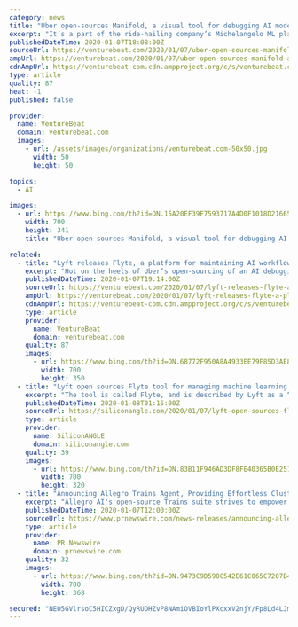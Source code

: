 ```yaml
---
category: news
title: "Uber open-sources Manifold, a visual tool for debugging AI models"
excerpt: "It’s a part of the ride-hailing company’s Michelangelo ML platform, where it’s helped various product teams analyze countless AI models. And as of today, it’s available in open source on Github. “Since highlighting [Manifold] … earlier this year, we have received a lot of feedback from the community regarding its potential in ..."
publishedDateTime: 2020-01-07T18:08:00Z
sourceUrl: https://venturebeat.com/2020/01/07/uber-open-sources-manifold-a-visual-tool-for-debugging-ai-models/
ampUrl: https://venturebeat.com/2020/01/07/uber-open-sources-manifold-a-visual-tool-for-debugging-ai-models/amp/
cdnAmpUrl: https://venturebeat-com.cdn.ampproject.org/c/s/venturebeat.com/2020/01/07/uber-open-sources-manifold-a-visual-tool-for-debugging-ai-models/amp/
type: article
quality: 87
heat: -1
published: false

provider:
  name: VentureBeat
  domain: venturebeat.com
  images:
    - url: /assets/images/organizations/venturebeat.com-50x50.jpg
      width: 50
      height: 50

topics:
  - AI

images:
  - url: https://www.bing.com/th?id=ON.15A20EF39F7593717A4D0F1018D21665
    width: 700
    height: 341
    title: "Uber open-sources Manifold, a visual tool for debugging AI models"

related:
  - title: "Lyft releases Flyte, a platform for maintaining AI workflows"
    excerpt: "Hot on the heels of Uber’s open-sourcing of an AI debugging tool this morning, Lyft announced the release of Flyte, which it describes as a structured and distributed platform for concurrent, scalable, and maintainable machine learning workflows. The company says that Flyte has been serving AI model training and data processing internally for ..."
    publishedDateTime: 2020-01-07T19:14:00Z
    sourceUrl: https://venturebeat.com/2020/01/07/lyft-releases-flyte-a-platform-for-maintaining-ai-workflows/
    ampUrl: https://venturebeat.com/2020/01/07/lyft-releases-flyte-a-platform-for-maintaining-ai-workflows/amp/
    cdnAmpUrl: https://venturebeat-com.cdn.ampproject.org/c/s/venturebeat.com/2020/01/07/lyft-releases-flyte-a-platform-for-maintaining-ai-workflows/amp/
    type: article
    provider:
      name: VentureBeat
      domain: venturebeat.com
    quality: 87
    images:
      - url: https://www.bing.com/th?id=ON.68772F950A8A4933EE79F85D3AE88FAF
        width: 700
        height: 350
  - title: "Lyft open sources Flyte tool for managing machine learning workflows"
    excerpt: "The tool is called Flyte, and is described by Lyft as a “structured and distributed platform for concurrent, scalable and maintainable machine learning workflows.” “With data now being a primary asset for companies, executing large-scale compute jobs is critical to the business, but problematic from an operational standpoint,” Lyft ..."
    publishedDateTime: 2020-01-08T01:15:00Z
    sourceUrl: https://siliconangle.com/2020/01/07/lyft-open-sources-flyte-tool-managing-machine-learning-workflows/
    type: article
    provider:
      name: SiliconANGLE
      domain: siliconangle.com
    quality: 39
    images:
      - url: https://www.bing.com/th?id=ON.83B11F946AD3DF8FE40365B0E2513558
        width: 700
        height: 320
  - title: "Announcing Allegro Trains Agent, Providing Effortless Cluster Management for Machine and Deep Learning Experiments"
    excerpt: "Allegro AI's open-source Trains suite strives to empower data scientists, researchers and algorithm engineers to seamlessly run, track, reproduce and collaborate on successful machine learning (ML) and deep learning (DL) experiments. Some of the main challenges Trains Agent is built to streamline include: Resource offloading Personalized ..."
    publishedDateTime: 2020-01-07T12:00:00Z
    sourceUrl: https://www.prnewswire.com/news-releases/announcing-allegro-trains-agent-providing-effortless-cluster-management-for-machine-and-deep-learning-experiments-300982514.html
    type: article
    provider:
      name: PR Newswire
      domain: prnewswire.com
    quality: 32
    images:
      - url: https://www.bing.com/th?id=ON.9473C9D598C542E61C065C7207B4C1DD
        width: 700
        height: 368

secured: "NEO5GVlrsoC5HICZxgD/QyRUDHZvP8NAmiOVBIoYlPXcxxV2njY/Fp8Ld4LJm3Be5hEXGIGR1SL2xNSNeruWsmMYIVP5GKEA1mlP5qiSC5jc1Sk0dK3WOZokB2zdnceLitKGog0Z6xsJJvcjGKkeT2AK2VOfwmEgzUMRz6LjEl+SPEqH5AmS9jQ09vADsCrEB4RpYjscHmJJ/+Zbvby5F2I10/VElZw79BksXnosc0DUvUvzYXp5Vm21De0pV4/H55KL2QnK9eIrbzkcjq1P9A==;HS7EjYkQNxTiLozJL8D4NA=="
---
```


